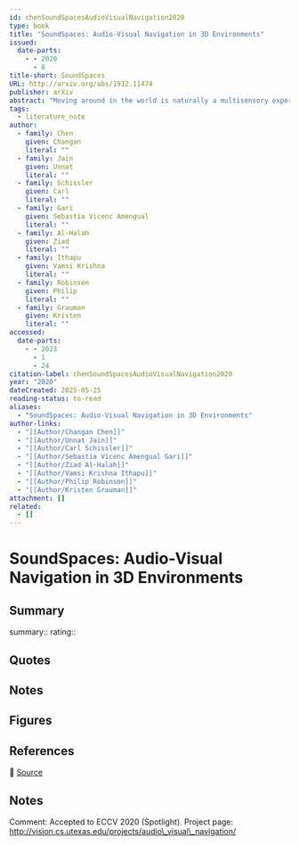 ```yaml
---
id: chenSoundSpacesAudioVisualNavigation2020
type: book
title: "SoundSpaces: Audio-Visual Navigation in 3D Environments"
issued:
  date-parts:
    - - 2020
      - 8
title-short: SoundSpaces
URL: http://arxiv.org/abs/1912.11474
publisher: arXiv
abstract: "Moving around in the world is naturally a multisensory experience, but today's embodied agents are deaf—restricted to solely their visual perception of the environment. We introduce audio-visual navigation for complex, acoustically and visually realistic 3D environments. By both seeing and hearing, the agent must learn to navigate to a sounding object. We propose a multi-modal deep reinforcement learning approach to train navigation policies end-to-end from a stream of egocentric audio-visual observations, allowing the agent to (1) discover elements of the geometry of the physical space indicated by the reverberating audio and (2) detect and follow sound-emitting targets. We further introduce SoundSpaces: a first-of-its-kind dataset of audio renderings based on geometrical acoustic simulations for two sets of publicly available 3D environments (Matterport3D and Replica), and we instrument Habitat to support the new sensor, making it possible to insert arbitrary sound sources in an array of real-world scanned environments. Our results show that audio greatly benefits embodied visual navigation in 3D spaces, and our work lays groundwork for new research in embodied AI with audio-visual perception."
tags:
  - literature_note
author:
  - family: Chen
    given: Changan
    literal: ""
  - family: Jain
    given: Unnat
    literal: ""
  - family: Schissler
    given: Carl
    literal: ""
  - family: Gari
    given: Sebastia Vicenc Amengual
    literal: ""
  - family: Al-Halah
    given: Ziad
    literal: ""
  - family: Ithapu
    given: Vamsi Krishna
    literal: ""
  - family: Robinson
    given: Philip
    literal: ""
  - family: Grauman
    given: Kristen
    literal: ""
accessed:
  date-parts:
    - - 2023
      - 1
      - 24
citation-label: chenSoundSpacesAudioVisualNavigation2020
year: "2020"
dateCreated: 2025-05-25
reading-status: to-read
aliases:
  - "SoundSpaces: Audio-Visual Navigation in 3D Environments"
author-links:
  - "[[Author/Changan Chen]]"
  - "[[Author/Unnat Jain]]"
  - "[[Author/Carl Schissler]]"
  - "[[Author/Sebastia Vicenc Amengual Gari]]"
  - "[[Author/Ziad Al-Halah]]"
  - "[[Author/Vamsi Krishna Ithapu]]"
  - "[[Author/Philip Robinson]]"
  - "[[Author/Kristen Grauman]]"
attachment: []
related:
  - []
---
```


# SoundSpaces: Audio-Visual Navigation in 3D Environments

## Summary
summary::
rating::

## Quotes

## Notes

## Figures

## References

🔗 [Source](http://arxiv.org/abs/1912.11474)

## Notes

Comment: Accepted to ECCV 2020 (Spotlight). Project page: http://vision.cs.utexas.edu/projects/audio\_visual\_navigation/

